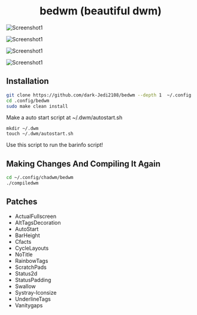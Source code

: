 <div align="center">

  # bedwm (beautiful dwm)

</div>

![Screenshot1](https://raw.githubusercontent.com/dark-Jedi2108/bedwm/main/.github/screenshots/n1.png)

![Screenshot1](https://raw.githubusercontent.com/dark-Jedi2108/bedwm/main/.github/screenshots/n2.png)

![Screenshot1](https://raw.githubusercontent.com/dark-Jedi2108/bedwm/main/.github/screenshots/n3.png)

![Screenshot1](https://raw.githubusercontent.com/dark-Jedi2108/bedwm/main/.github/screenshots/n4.png)

## Installation

```bash
git clone https://github.com/dark-Jedi2108/bedwm --depth 1  ~/.config
cd .config/bedwm
sudo make clean install
```

Make a auto start script at ~/.dwm/autostart.sh

```
mkdir ~/.dwm
touch ~/.dwm/autostart.sh
```

Use this script to run the barinfo script!

## Making Changes And Compiling It Again

```bash
cd ~/.config/chadwm/bedwm
./compiledwm
```
## Patches
+ ActualFullscreen
+ AltTagsDecoration
+ AutoStart
+ BarHeight
+ Cfacts
+ CycleLayouts
+ NoTitle
+ RainbowTags
+ ScratchPads
+ Status2d
+ StatusPadding
+ Swallow
+ Systray-Iconsize
+ UnderlineTags
+ Vanitygaps
